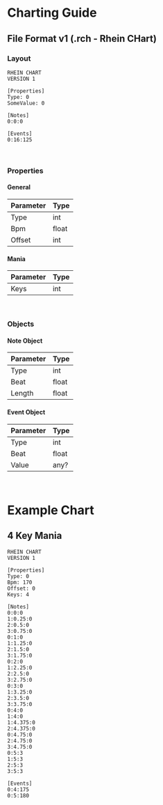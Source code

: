﻿# Charting Guide

## File Format v1 (.rch - **R**hein **CH**art)

### Layout
```
RHEIN CHART
VERSION 1

[Properties]
Type: 0
SomeValue: 0

[Notes]
0:0:0

[Events]
0:16:125
```

<br>

### **Properties**

#### General
|Parameter|Type
|---------|-
|Type     |int
|Bpm      |float
|Offset   |int

#### Mania
|Parameter|Type
|---------|-
|Keys     |int

<br>

### **Objects**

#### Note Object
|Parameter|Type
|---------|-
|Type     |int
|Beat     |float
|Length   |float

#### Event Object
|Parameter|Type
|---------|-
|Type     |int
|Beat     |float
|Value    |any?

<br>

# Example Chart

## 4 Key Mania
```
RHEIN CHART
VERSION 1

[Properties]
Type: 0
Bpm: 170
Offset: 0
Keys: 4

[Notes]
0:0:0
1:0.25:0
2:0.5:0
3:0.75:0
0:1:0
1:1.25:0
2:1.5:0
3:1.75:0
0:2:0
1:2.25:0
2:2.5:0
3:2.75:0
0:3:0
1:3.25:0
2:3.5:0
3:3.75:0
0:4:0
1:4:0
1:4.375:0
2:4.375:0
0:4.75:0
2:4.75:0
3:4.75:0
0:5:3
1:5:3
2:5:3
3:5:3

[Events]
0:4:175
0:5:180
